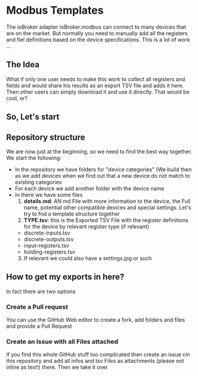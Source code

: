 # Modbus Templates

The ioBroker adapter ioBroker.modbus can connect to many devices that are on the market. But normally you need to manually add all the registers and fiel definitions based on the device specifications. This is a lot of work ...

## The Idea
What if only one user needs to make this work to collect all registers and fields and would share his results as an export TSV file and adds it here. Then other users can simply download it and use it directly. That would be cool, or?

## So, Let's start


## Repository structure

We are now just at the beginning, so we need to find the best way together.
We start the following:
* In the repository we have folders for "device categories" (We build then as we add devices when we find out that a new device do not match to existing categories
* For each device we add another folder with the device name
* In there we have some files
  1. **details.md**: AN md File with more information to the device, the Full name, potential other compatible devices and special settings. Let's try to fnd a template structure together
  2. **TYPE.tsv**: this is the Exported TSV File with the register definitions for the device by relevant register type (if relevant)
    * discrete-inputs.tsv
    * discrete-outputs.tsv
    * input-registers.tsv
    * holding-registers.tsv
  3. If relevant we could also have a settings.jpg or such

## How to get my exports in here?
In fact there are two options

### Create a Pull request
You can use the GitHub Web editor to create a fork, add folders and files and provide a Pull Request

### Create an Issue with all Files attached
If you find this whole GitHub stuff too complicated then create an issue cin this repository and add all infos and tsv Files as attachments (please not inline as text!) there. Then we take it over
